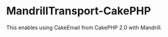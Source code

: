MandrillTransport-CakePHP
=========================

This enables using CakeEmail from CakePHP 2.0 with Mandrill.